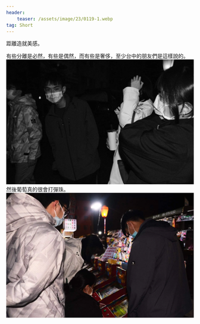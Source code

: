 ```yaml
---
header:
    teaser: /assets/image/23/0119-1.webp
tag: Short
---
```

距離造就美感。

有些分離是必然，有些是偶然，而有些是奢侈，至少台中的朋友們是這樣說的。
![i](/assets/image/23/0119-2.webp)
然後葡萄真的很會打彈珠。
![i](/assets/image/23/0119-1.webp)
